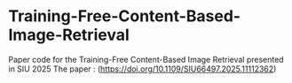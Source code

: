 # Training-Free-Content-Based-Image-Retrieval
Paper code for the Training-Free Content-Based Image Retrieval presented in SIU 2025
The paper : (https://doi.org/10.1109/SIU66497.2025.11112362)
